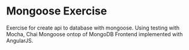 # Mongoose Exercise

Exercise for create api to database with mongoose.
Using testing with Mocha, Chai
Mongoose ontop of MongoDB
Frontend implemented with AngularJS.
